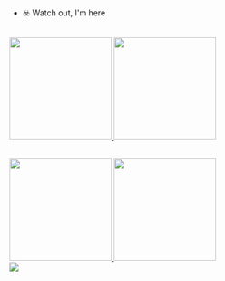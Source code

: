 - ☣️ Watch out, I'm here

  ##

<div>
  <a href="https://github.com/joaokienen">
   <img height="180em" src="https://github-readme-stats.vercel.app/api?username=joaokienen&show_icons=true&theme=dark&include_all_commits=true&count_private=true"/>
  <img height="180em" src="https://github-readme-stats.vercel.app/api/top-langs/?username=joaokienen&layout=compact&langs_count=7&theme=dark"/>
</div> 
  
  ##
<div>
  <a href="https://github.com/joaokienen">
  <img height="180em" src="https://github-readme-stats.vercel.app/api/pin/?username=joaokienen&repo=PHISHING&show_icons=true&theme=dark&include_all_commits=true&count_private=true"/>
   <img height="180em" src="https://github-readme-stats.vercel.app/api/pin/?username=joaokienen&repo=JVKSCRIPT.ME&show_icons=true&theme=dark&include_all_commits=true&count_private=true"/>
</div> 
  
<div>
  <a href="https://www.linkedin.com/in/jkienen" target="_blank">
    <img src="https://img.shields.io/badge/-LinkedIn-%230077B5?style=for-the-badge&logo=linkedin&logoColor=white" target="_blank">
  </a>   
</div>
